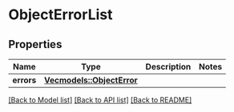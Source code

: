 # ObjectErrorList

## Properties

Name | Type | Description | Notes
------------ | ------------- | ------------- | -------------
**errors** | [**Vec<models::ObjectError>**](ObjectError.md) |  | 

[[Back to Model list]](../README.md#documentation-for-models) [[Back to API list]](../README.md#documentation-for-api-endpoints) [[Back to README]](../README.md)


